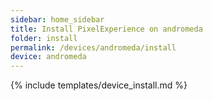 ```yaml
---
sidebar: home_sidebar
title: Install PixelExperience on andromeda
folder: install
permalink: /devices/andromeda/install
device: andromeda
---
```

{% include templates/device_install.md %}
